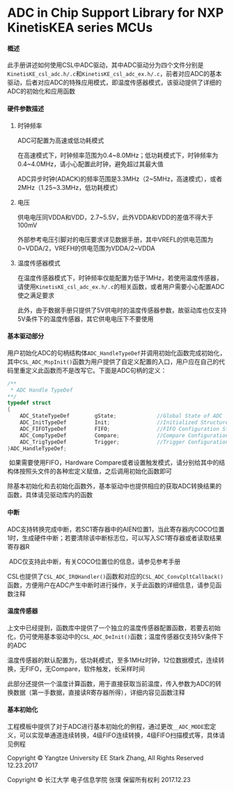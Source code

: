 # ADC in Chip Support Library for NXP KinetisKEA series MCUs

#### 概述

​	此手册讲述如何使用CSL中ADC驱动，其中ADC驱动分为四个文件分别是`KinetisKE_csl_adc.h/.c`和`KinetisKE_csl_adc_ex.h/.c`，前者对应ADC的基本驱动，后者对应ADC的特殊应用模式，即温度传感器模式，该驱动提供了详细的ADC的初始化和应用函数

#### 硬件参数描述

1. 时钟频率

   ADC可配置为高速或低功耗模式

   在高速模式下，时钟频率范围为0.4~8.0MHz；低功耗模式下，时钟频率为0.4~4.0MHz，请小心配置此时钟，避免超过其最大值

   ADC异步时钟(ADACK)的频率范围是3.3MHz（2~5MHz，高速模式），或者2MHz（1.25~3.3MHz，低功耗模式）

2. 电压

   供电电压同VDDA和VDD，2.7~5.5V，此外VDDA和VDD的差值不得大于100mV

   外部参考电压引脚对的电压要求详见数据手册，其中VREFL的供电范围为0~VDDA/2，VREFH的供电范围为VDDA/2~VDDA

3. 温度传感器模式

   在温度传感器模式下，时钟频率仅能配置为低于1MHz，若使用温度传感器，请使用`KinetisKE_csl_adc_ex.h/.c`的相关函数，或者用户需要小心配置ADC使之满足要求

   此外，由于数据手册只提供了5V供电时的温度传感器参数，故驱动库也仅支持5V条件下的温度传感器，其它供电电压下不要使用

#### 基本驱动部分

​	用户初始化ADC的句柄结构体`ADC_HandleTypeDef`并调用初始化函数完成初始化，其中`CSL_ADC_MspInit()`函数为用户提供了自定义配置的入口，用户应在自己的代码里重定义此函数而不是改写它。下面是ADC句柄的定义：

```C++
/**
 * ADC Handle TypeDef
**/
typedef struct
{
	ADC_StateTypeDef 		gState;				//Global State of ADC
	ADC_InitTypeDef 		Init;				//Initialized Structure
	ADC_FIFOTypeDef 		FIFO;				//FIFO Configuration Structure
	ADC_CompTypeDef 		Compare;			//Compare Configuration Structure
	ADC_TrigTypeDef 		Trigger;			//Trigger Configuration Structure
}ADC_HandleTypeDef;
```

​	如果需要使用FIFO，Hardware Compare或者设置触发模式，请分别给其中的结构体按照头文件的各种宏定义赋值，之后调用初始化函数即可

​	除基本初始化和去初始化函数外，基本驱动中也提供相应的获取ADC转换结果的函数，具体请见驱动库内的函数

#### 中断

​	ADC支持转换完成中断，若SC1寄存器中的AIEN位置1，当此寄存器内COCO位置1时，生成硬件中断；若要清除该中断标志位，可以写入SC1寄存器或者读取结果寄存器R

​	ADC仅支持此中断，有关COCO位置位的信息，请参见参考手册

​	CSL也提供了`CSL_ADC_IRQHandler()`函数和对应的`CSL_ADC_ConvCpltCallback()`函数，方便用户在ADC产生中断时进行操作，关于此函数的详细信息，请参见函数注释

#### 温度传感器

​	上文中已经提到，函数库中提供了一个独立的温度传感器配置函数，若要去初始化，仍可使用基本驱动中的`CSL_ADC_DeInit()`函数；温度传感器仅支持5V条件下的ADC

​	温度传感器的默认配置为，低功耗模式，至多1MHz时钟，12位数据模式，连续转换，无FIFO，无Compare，软件触发，长采样时间

​	此部分还提供一个温度计算函数，用于直接获取当前温度，传入参数为ADC的转换数据（第一手数据，直接读R寄存器所得），详细内容见函数注释

#### 基本初始化

​	工程模板中提供了对于ADC进行基本初始化的例程，通过更改`__ADC_MODE`宏定义，可以实现单通道连续转换，4级FIFO连续转换，4级FIFO扫描模式等，具体请见例程



Copyright &copy; Yangtze University EE Stark Zhang, All Rights Reserved 12.23.2017

Copyright &copy; 长江大学 电子信息学院 张璞 保留所有权利  2017.12.23